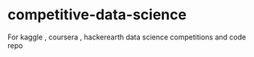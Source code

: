 # competitive-data-science
For kaggle , coursera , hackerearth data science competitions and code repo
